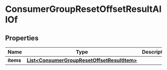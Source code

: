

# ConsumerGroupResetOffsetResultAllOf


## Properties

Name | Type | Description | Notes
------------ | ------------- | ------------- | -------------
**items** | [**List&lt;ConsumerGroupResetOffsetResultItem&gt;**](ConsumerGroupResetOffsetResultItem.md) |  |  [optional]



